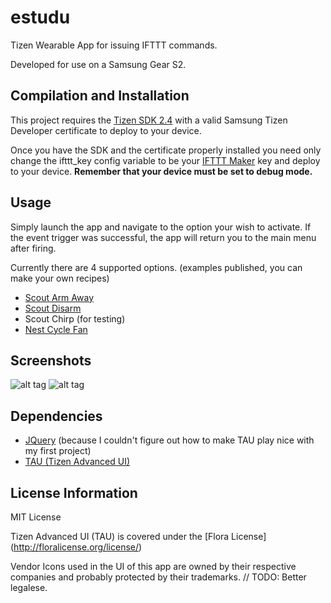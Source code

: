# estudu
Tizen Wearable App for issuing IFTTT commands.

Developed for use on a Samsung Gear S2.

## Compilation and Installation

This project requires the [Tizen SDK 2.4](https://developer.tizen.org/development/tools/download) with a valid Samsung Tizen Developer certificate to deploy to your device.

Once you have the SDK and the certificate properly installed you need only change the ifttt_key config variable to be your [IFTTT Maker](https://ifttt.com/maker) key and deploy to your device.  **Remember that your device must be set to debug mode.**

## Usage

Simply launch the app and navigate to the option your wish to activate.  If the event trigger was successful, the app will return you to the main menu after firing.

Currently there are 4 supported options. (examples published, you can make your own recipes)
- [Scout Arm Away](https://ifttt.com/recipes/364103-maker-recipe-to-initiate-arm_away-scout-alarm)
- [Scout Disarm](https://ifttt.com/recipes/364102-maker-recipe-to-initiate-disarm-scout-alarm-estudu)
- Scout Chirp (for testing)
- [Nest Cycle Fan](https://ifttt.com/recipes/364101-maker-recipe-to-initiate-nest-fan-estudu)

## Screenshots

![alt tag](http://i.imgur.com/ozKdHhV.png)
![alt tag](http://i.imgur.com/04FGHVc.png)

## Dependencies

- [JQuery](https://github.com/jquery/jquery) (because I couldn't figure out how to make TAU play nice with my first project)
- [TAU (Tizen Advanced UI)](https://developer.tizen.org/dev-guide/2.4.0/)

## License Information

MIT License

Tizen Advanced UI (TAU) is covered under the [Flora License] (http://floralicense.org/license/)

Vendor Icons used in the UI of this app are owned by their respective companies and probably protected by their trademarks.  // TODO: Better legalese.
